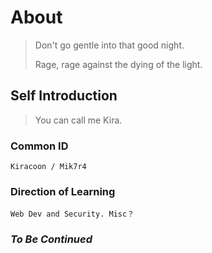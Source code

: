 # About

> Don't go gentle into that good night.
>
> Rage, rage against the dying of the light.

## Self Introduction

> You can call me Kira.

### Common ID

    Kiracoon / Mik7r4

### Direction of Learning

    Web Dev and Security. Misc？

### ***To Be Continued***

